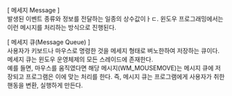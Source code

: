 [ 메세지 Message ]<br>
발생된 이벤트 종류와 정보를 전달하는 일종의 상수값이ㅏㄷ.
윈도우 프로그래밍에서는 이런 메시지를 처리하는 방식으로 진행된다.

[ 메세지 큐(Message Queue) ]<br>
사용자가 키보드나 마우스로 명령한 것을 메세지 형태로 벼노한하여 저장하는 큐이다. 메세지 큐는 윈도우 운영체제의 모든 스레이드에 존재한다.<br>
예를 들면, 마우스를 움직였다면 해당 메시지(WM_MOUSEMOVE)는 메시지 큐에 저장되고 프로그램은 이에 맞는 처리를 한다. 즉, 메시지 큐는 프로그램에게 사용자가 취한 핸동을 변환, 실행하게 만든다.


